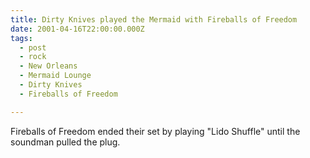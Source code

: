 ```yaml
---
title: Dirty Knives played the Mermaid with Fireballs of Freedom
date: 2001-04-16T22:00:00.000Z
tags:
  - post 
  - rock
  - New Orleans
  - Mermaid Lounge
  - Dirty Knives
  - Fireballs of Freedom

---
```


Fireballs of Freedom ended their set by playing "Lido Shuffle" until the soundman pulled the plug.
